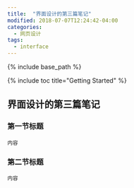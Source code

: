 ```yaml
---
title:  "界面设计的第三篇笔记"
modified: 2018-07-07T12:24:42-04:00
categories: 
  - 网页设计
tags:
  - interface
---
```


 {% include base_path %}

 {% include toc title="Getting Started" %}


## 界面设计的第三篇笔记

### 第一节标题
 	
 	内容
 	
### 第二节标题
 	
 	内容